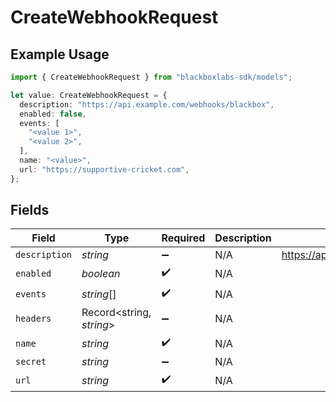# CreateWebhookRequest

## Example Usage

```typescript
import { CreateWebhookRequest } from "blackboxlabs-sdk/models";

let value: CreateWebhookRequest = {
  description: "https://api.example.com/webhooks/blackbox",
  enabled: false,
  events: [
    "<value 1>",
    "<value 2>",
  ],
  name: "<value>",
  url: "https://supportive-cricket.com",
};
```

## Fields

| Field                                     | Type                                      | Required                                  | Description                               | Example                                   |
| ----------------------------------------- | ----------------------------------------- | ----------------------------------------- | ----------------------------------------- | ----------------------------------------- |
| `description`                             | *string*                                  | :heavy_minus_sign:                        | N/A                                       | https://api.example.com/webhooks/blackbox |
| `enabled`                                 | *boolean*                                 | :heavy_check_mark:                        | N/A                                       |                                           |
| `events`                                  | *string*[]                                | :heavy_check_mark:                        | N/A                                       |                                           |
| `headers`                                 | Record<string, *string*>                  | :heavy_minus_sign:                        | N/A                                       |                                           |
| `name`                                    | *string*                                  | :heavy_check_mark:                        | N/A                                       |                                           |
| `secret`                                  | *string*                                  | :heavy_minus_sign:                        | N/A                                       |                                           |
| `url`                                     | *string*                                  | :heavy_check_mark:                        | N/A                                       |                                           |